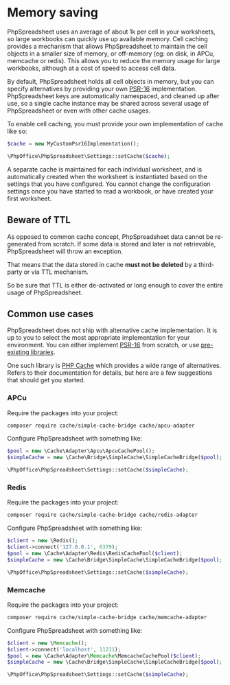 # Memory saving

PhpSpreadsheet uses an average of about 1k per cell in your worksheets, so
large workbooks can quickly use up available memory. Cell caching
provides a mechanism that allows PhpSpreadsheet to maintain the cell
objects in a smaller size of memory, or off-memory (eg: on disk, in APCu,
memcache or redis). This allows you to reduce the memory usage for large
workbooks, although at a cost of speed to access cell data.

By default, PhpSpreadsheet holds all cell objects in memory, but
you can specify alternatives by providing your own
[PSR-16](https://www.php-fig.org/psr/psr-16/) implementation. PhpSpreadsheet keys
are automatically namespaced, and cleaned up after use, so a single cache
instance may be shared across several usage of PhpSpreadsheet or even with other
cache usages.

To enable cell caching, you must provide your own implementation of cache like so:

``` php
$cache = new MyCustomPsr16Implementation();

\PhpOffice\PhpSpreadsheet\Settings::setCache($cache);
```

A separate cache is maintained for each individual worksheet, and is
automatically created when the worksheet is instantiated based on the
settings that you have configured. You cannot change
the configuration settings once you have started to read a workbook, or
have created your first worksheet.

## Beware of TTL

As opposed to common cache concept, PhpSpreadsheet data cannot be re-generated
from scratch. If some data is stored and later is not retrievable,
PhpSpreadsheet will throw an exception.

That means that the data stored in cache **must not be deleted** by a
third-party or via TTL mechanism.

So be sure that TTL is either de-activated or long enough to cover the entire
usage of PhpSpreadsheet.

## Common use cases

PhpSpreadsheet does not ship with alternative cache implementation. It is up to
you to select the most appropriate implementation for your environment. You
can either implement [PSR-16](https://www.php-fig.org/psr/psr-16/) from scratch,
or use [pre-existing libraries](https://packagist.org/search/?q=psr-16).

One such library is [PHP Cache](https://www.php-cache.com/) which
provides a wide range of alternatives. Refers to their documentation for
details, but here are a few suggestions that should get you started.

### APCu

Require the packages into your project:

```sh
composer require cache/simple-cache-bridge cache/apcu-adapter
```

Configure PhpSpreadsheet with something like:

```php
$pool = new \Cache\Adapter\Apcu\ApcuCachePool();
$simpleCache = new \Cache\Bridge\SimpleCache\SimpleCacheBridge($pool);

\PhpOffice\PhpSpreadsheet\Settings::setCache($simpleCache);
```

### Redis

Require the packages into your project:

```sh
composer require cache/simple-cache-bridge cache/redis-adapter
```

Configure PhpSpreadsheet with something like:

```php
$client = new \Redis();
$client->connect('127.0.0.1', 6379);
$pool = new \Cache\Adapter\Redis\RedisCachePool($client);
$simpleCache = new \Cache\Bridge\SimpleCache\SimpleCacheBridge($pool);

\PhpOffice\PhpSpreadsheet\Settings::setCache($simpleCache);
```

### Memcache

Require the packages into your project:

```sh
composer require cache/simple-cache-bridge cache/memcache-adapter
```

Configure PhpSpreadsheet with something like:

```php
$client = new \Memcache();
$client->connect('localhost', 11211);
$pool = new \Cache\Adapter\Memcache\MemcacheCachePool($client);
$simpleCache = new \Cache\Bridge\SimpleCache\SimpleCacheBridge($pool);

\PhpOffice\PhpSpreadsheet\Settings::setCache($simpleCache);
```
